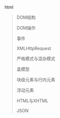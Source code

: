html
> DOM结构
> 
> DOM操作
> 
> 事件
> 
> XMLHttpRequest
> 
> 严格模式与混杂模式
> 
> 盒模型
> 
> 块级元素与行内元素
> 
> 浮动元素
> 
> HTML与XHTML
> 
> JSON